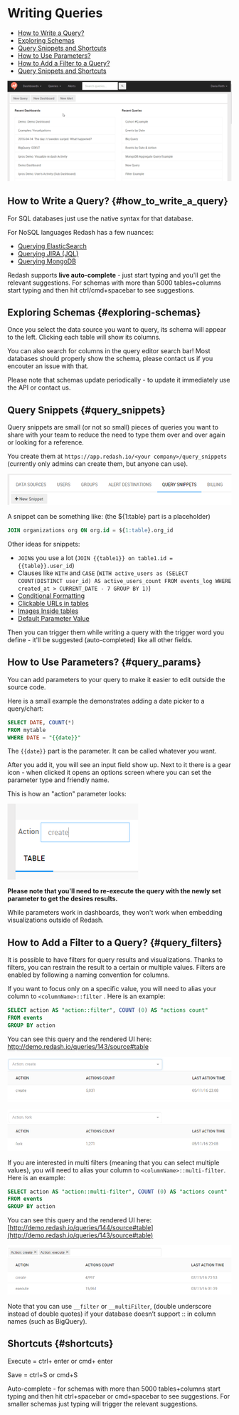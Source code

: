 # Writing Queries

* [How to Write a Query?](#how_to_write_a_query)
* [Exploring Schemas](#exploring-schemas)
* [Query Snippets and Shortcuts](#query_snippets)
* [How to Use Parameters?](#query_params)
* [How to Add a Filter to a Query?](#query_filters)
* [Query Snippets and Shortcuts](#query_snippets)

![](../assets/gifs/queries/add_new_query.gif)

## How to Write a Query? {#how_to_write_a_query}

For SQL databases just use the native syntax for that database.

For NoSQL languages Redash has a few nuances:

* [Querying ElasticSearch](querying_elasticsearch.md)
* [Querying JIRA (JQL)](querying_jira_jql.md)
* [Querying MongoDB](querying_mongodb.md)


Redash supports **live auto-complete** - just start typing and you'll get the relevant suggestions.
For schemas with more than 5000 tables+columns start typing and then hit ctrl/cmd+spacebar to see suggestions.

## Exploring Schemas {#exploring-schemas}

Once you select the data source you want to query, its schema will appear to the left. Clicking each table will show its columns.

You can also search for columns in the query editor search bar!
Most databases should properly show the schema, please contact us if you encouter an issue with that.

Please note that schemas update periodically - to update it immediately use the API or contact us.

## Query Snippets {#query_snippets}

Query snippets are small (or not so small) pieces of queries you want to share with your team to reduce the need to type them over and over again or looking for a reference.

You create them at `https://app.redash.io/<your company>/query_snippets` (currently only admins can create them, but anyone can use).

![](../assets/Snippet.png)

A snippet can be something like: (the ${1:table} part is a placeholder)

```sql
JOIN organizations org ON org.id = ${1:table}.org_id
```

Other ideas for snippets:
* `JOIN`s you use a lot (`JOIN {{table1}} on table1.id = {{table}}.user_id`)
* Clauses like `WITH` and `CASE` (`WITH active_users as (SELECT COUNT(DISTINCT user_id) AS active_users_count FROM events_log WHERE created_at > CURRENT_DATE - 7 GROUP BY 1)`)
* [Conditional Formatting](../query-examples-hacks/redash-hacks.md#conditional-formatting)
* [Clickable URLs in tables](../query-examples-hacks/redash-hacks.md#clickable-urls-in-table)
* [Images Inside tables](../query-examples-hacks/redash-hacks.md#images-inside-table)
* [Default Parameter Value](../query-examples-hacks/redash-hacks.md#default-param-value)

Then you can trigger them while writing a query with the trigger word you define - it'll be suggested (auto-completed) like all other fields.

## How to Use Parameters? {#query_params}

You can add parameters to your query to make it easier to edit outside the source code.

Here is a small example the demonstrates adding a date picker to a query/chart:

```sql
SELECT DATE, COUNT(*)
FROM mytable
WHERE DATE = "{{date}}"
```


The `{{date}}` part is the parameter. It can be called whatever you want.

After you add it, you will see an input field show up. Next to it there is a gear icon - when clicked it opens an options screen where you can set the parameter type and friendly name.

This is how an "action" parameter looks:

![](../assets/param_example.png)

**Please note that you'll need to re-execute the query with the newly set parameter to get the desires results.**

While parameters work in dashboards, they won't work when embedding visualizations outside of Redash.

## How to Add a Filter to a Query? {#query_filters}

It is possible to have filters for query results and visualizations. Thanks to filters, you can restrain the result to a certain or multiple values. Filters are enabled by following a naming convention for columns.

If you want to focus only on a specific value, you will need to alias your column to `<columnName>::filter` . Here is an example:

```sql
SELECT action AS "action::filter", COUNT (0) AS "actions count"
FROM events
GROUP BY action
```

You can see this query and the rendered UI here: http://demo.redash.io/queries/143/source#table

![](../assets/filter_example_action_create.png)

![](../assets/filter_example_action_fork.png)

If you are interested in multi filters (meaning that you can select multiple values), you will need to alias your column to `<columnName>::multi-filter`. Here is an example:

```sql
SELECT action AS "action::multi-filter", COUNT (0) AS "actions count"
FROM events
GROUP BY action
```

You can see this query and the rendered UI here: [http://demo.redash.io/queries/144/source#table](http://demo.redash.io/queries/143/source#table)

![](../assets/multifilter_example.png)

Note that you can use `__filter` or `__multiFilter`, (double underscore instead of double quotes) if your database doesn’t support :: in column names (such as BigQuery).

## Shortcuts {#shortcuts}

Execute = ctrl+ enter or cmd+ enter

Save = ctrl+S or cmd+S

Auto-complete - for schemas with more than 5000 tables+columns start typing and then hit ctrl+spacebar or cmd+spacebar to see suggestions. For smaller schemas just typing will trigger the relevant suggestions.
